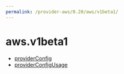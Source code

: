 ```yaml
---
permalink: /provider-aws/0.20/aws/v1beta1/
---
```


# aws.v1beta1



* [providerConfig](providerConfig.md)
* [providerConfigUsage](providerConfigUsage.md)